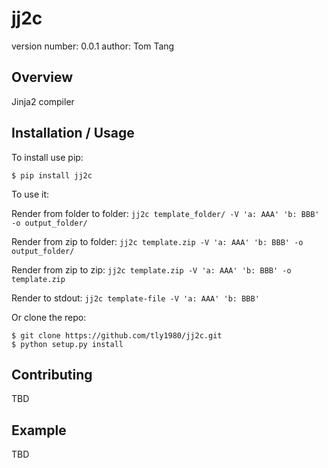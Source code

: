 jj2c
===============================

version number: 0.0.1
author: Tom Tang

Overview
--------

Jinja2 compiler

Installation / Usage
--------------------

To install use pip:

    $ pip install jj2c


To use it:

Render from folder to folder:
    `jj2c template_folder/ -V 'a: AAA' 'b: BBB' -o output_folder/`

Render from zip to folder:
    `jj2c template.zip -V 'a: AAA' 'b: BBB' -o output_folder/`

Render from zip to zip:
    `jj2c template.zip -V 'a: AAA' 'b: BBB' -o template.zip`

Render to stdout:
    `jj2c template-file -V 'a: AAA' 'b: BBB'`

Or clone the repo:

    $ git clone https://github.com/tly1980/jj2c.git
    $ python setup.py install

Contributing
------------

TBD

Example
-------

TBD

